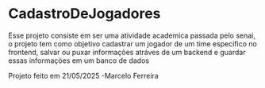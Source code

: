 # CadastroDeJogadores

Esse projeto consiste em ser uma atividade academica passada pelo senai, o projeto tem como objetivo cadastrar um jogador de um time especifico no frontend, salvar ou puxar informações atráves de um backend e guardar essas informações em um banco de dados 

Projeto feito em 21/05/2025
-Marcelo Ferreira
